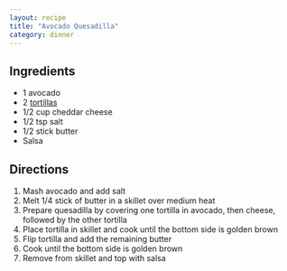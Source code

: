 ```yaml
---
layout: recipe
title: "Avocado Quesadilla"
category: dinner
---
```


## Ingredients
- 1 avocado
- 2 [tortillas](/recipes/tortillas)
- 1/2 cup cheddar cheese
- 1/2 tsp salt
- 1/2 stick butter
- Salsa

## Directions

1. Mash avocado and add salt
2. Melt 1/4 stick of butter in a skillet over medium heat
3. Prepare quesadilla by covering one tortilla in avocado, then cheese, followed by the other tortilla
4. Place tortilla in skillet and cook until the bottom side is golden brown
5. Flip tortilla and add the remaining butter
6. Cook until the bottom side is golden brown
7. Remove from skillet and top with salsa
